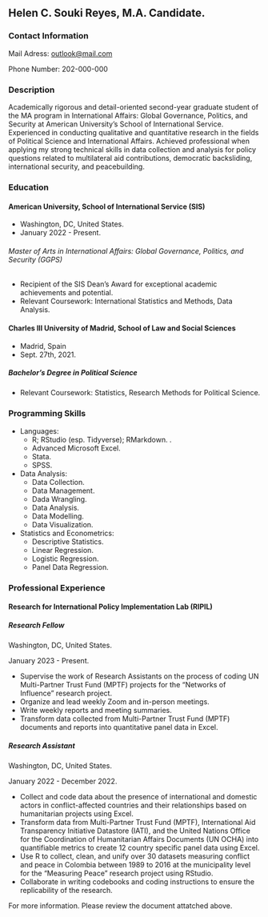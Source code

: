 ## Helen C. Souki Reyes, M.A. Candidate.

### Contact Information

Mail Adress: outlook@mail.com

Phone Number: 202-000-000

### Description
Academically rigorous and detail-oriented second-year graduate student of the MA program in International Affairs: Global Governance, Politics, and Security at American University’s School of International Service. Experienced in conducting qualitative and quantitative research in the fields of Political Science and International Affairs. Achieved professional when applying my strong technical skills in data collection and analysis for policy questions related to multilateral aid contributions, democratic backsliding, international security, and peacebuilding.

### Education
#### American University, School of International Service (SIS)	
  -  Washington, DC, United States.
  -   January 2022 - Present.
 
###### Master of Arts in International Affairs: Global Governance, Politics, and Security (GGPS)

  - Recipient of the SIS Dean’s Award for exceptional academic achievements and potential.
  - Relevant Coursework: International Statistics and Methods, Data Analysis.

#### Charles III University of Madrid, School of Law and Social Sciences	
  - Madrid, Spain
  - Sept. 27th, 2021.
 
##### Bachelor’s Degree in Political Science	

  - Relevant Coursework: Statistics, Research Methods for Political Science. 

### Programming Skills
- Languages: 
  - R; RStudio (esp. Tidyverse); RMarkdown. .
  - Advanced Microsoft Excel. 
  - Stata.
  - SPSS.
- Data Analysis: 
  - Data Collection.
  - Data Management.
  - Dada Wrangling.
  - Data Analysis.
  - Data Modelling.
  - Data Visualization.
- Statistics and Econometrics: 
  - Descriptive Statistics.
  - Linear Regression.
  - Logistic Regression.
  - Panel Data Regression.

### Professional Experience

#### Research for International Policy Implementation Lab (RIPIL)
##### Research Fellow	

Washington, DC, United States.

January 2023 - Present.

  - Supervise the work of Research Assistants on the process of coding UN Multi-Partner Trust Fund (MPTF) projects for the “Networks of Influence” research project.
  - Organize and lead weekly Zoom and in-person meetings.
  - Write weekly reports and meeting summaries.
  - Transform data collected from Multi-Partner Trust Fund (MPTF) documents and reports into quantitative panel data in Excel. 

##### Research Assistant

Washington, DC, United States.

January 2022 - December 2022.

  - Collect and code data about the presence of international and domestic actors in conflict-affected countries and their relationships based on humanitarian projects using Excel. 
  - Transform data from Multi-Partner Trust Fund (MPTF), International Aid Transparency Initiative Datastore (IATI), and the United Nations Office for the Coordination of Humanitarian Affairs Documents (UN OCHA) into quantifiable metrics to create 12 country specific panel data using Excel.
 -  Use R to collect, clean, and unify over 30 datasets measuring conflict and peace in Colombia between 1989 to 2016 at the municipality level for the “Measuring Peace” research project using RStudio. 
  - Collaborate in writing codebooks and coding instructions to ensure the replicability of the research.

For more information. Please review the document attatched above.
